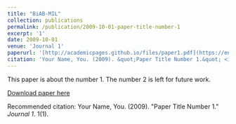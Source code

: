 ```yaml
---
title: "BiAB-MIL"
collection: publications
permalink: /publication/2009-10-01-paper-title-number-1
excerpt: '1'
date: 2009-10-01
venue: 'Journal 1'
paperurl: '[http://academicpages.github.io/files/paper1.pdf](https://en.wikipedia.org/wiki/Fat-tailed_distribution)](https://www.nature.com/articles/s41467-023-37572-z#MOESM8)'
citation: 'Your Name, You. (2009). &quot;Paper Title Number 1.&quot; <i>Journal 1</i>. 1(1).'
---
```

This paper is about the number 1. The number 2 is left for future work.

[Download paper here](http://academicpages.github.io/files/paper1.pdf)

Recommended citation: Your Name, You. (2009). "Paper Title Number 1." <i>Journal 1</i>. 1(1).
